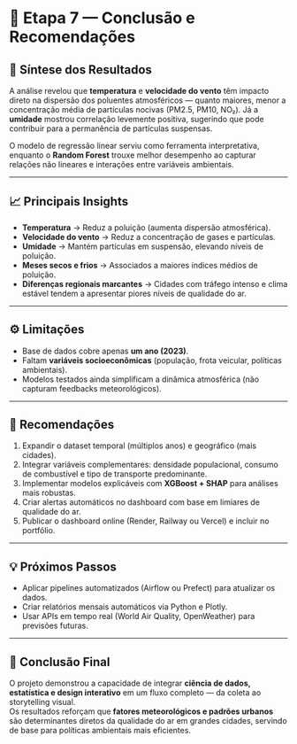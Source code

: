 # 🧾 Etapa 7 — Conclusão e Recomendações

## 🎯 Síntese dos Resultados
A análise revelou que **temperatura** e **velocidade do vento** têm impacto direto na dispersão dos poluentes atmosféricos — quanto maiores, menor a concentração média de partículas nocivas (PM2.5, PM10, NO₂). Já a **umidade** mostrou correlação levemente positiva, sugerindo que pode contribuir para a permanência de partículas suspensas.

O modelo de regressão linear serviu como ferramenta interpretativa, enquanto o **Random Forest** trouxe melhor desempenho ao capturar relações não lineares e interações entre variáveis ambientais.

---

## 📈 Principais Insights
- **Temperatura** → Reduz a poluição (aumenta dispersão atmosférica).  
- **Velocidade do vento** → Reduz a concentração de gases e partículas.  
- **Umidade** → Mantém partículas em suspensão, elevando níveis de poluição.  
- **Meses secos e frios** → Associados a maiores índices médios de poluição.  
- **Diferenças regionais marcantes** → Cidades com tráfego intenso e clima estável tendem a apresentar piores níveis de qualidade do ar.

---

## ⚙️ Limitações
- Base de dados cobre apenas **um ano (2023)**.  
- Faltam **variáveis socioeconômicas** (população, frota veicular, políticas ambientais).  
- Modelos testados ainda simplificam a dinâmica atmosférica (não capturam feedbacks meteorológicos).  

---

## 🚀 Recomendações
1. Expandir o dataset temporal (múltiplos anos) e geográfico (mais cidades).  
2. Integrar variáveis complementares: densidade populacional, consumo de combustível e tipo de transporte predominante.  
3. Implementar modelos explicáveis com **XGBoost + SHAP** para análises mais robustas.  
4. Criar alertas automáticos no dashboard com base em limiares de qualidade do ar.  
5. Publicar o dashboard online (Render, Railway ou Vercel) e incluir no portfólio.  

---

## 💡 Próximos Passos
- Aplicar pipelines automatizados (Airflow ou Prefect) para atualizar os dados.  
- Criar relatórios mensais automáticos via Python e Plotly.  
- Usar APIs em tempo real (World Air Quality, OpenWeather) para previsões futuras.  

---

## 🧭 Conclusão Final
O projeto demonstrou a capacidade de integrar **ciência de dados, estatística e design interativo** em um fluxo completo — da coleta ao storytelling visual.  
Os resultados reforçam que **fatores meteorológicos e padrões urbanos** são determinantes diretos da qualidade do ar em grandes cidades, servindo de base para políticas ambientais mais eficientes.
